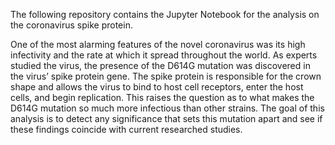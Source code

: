 The following repository contains the Jupyter Notebook for the analysis on the coronavirus spike protein.

One of the most alarming features of the novel coronavirus was its high infectivity and the rate at which it spread throughout the world. As experts studied the virus, the presence of the D614G mutation was discovered in the virus’ spike protein gene. The spike protein is responsible for the crown shape and allows the virus to bind to host cell receptors, enter the host cells, and begin replication. This raises the question as to what makes the D614G mutation so much more infectious than other strains. The goal of this analysis is to detect any significance that sets this mutation apart and see if these findings coincide with current researched studies.
